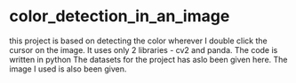 # color_detection_in_an_image
this project is based on detecting the color wherever I double click the cursor on the image. It uses only 2 libraries - cv2 and panda. The code is written in python
The datasets for the project has aslo been given here.
The image I used is also been given.
